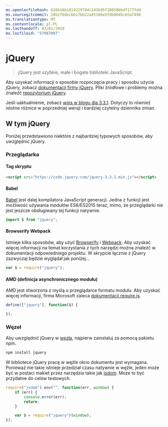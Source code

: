 ```yaml
---
ms.openlocfilehash: 610b16b181422978dc143b95f28658bbdf177fdd
ms.sourcegitcommit: 24b1f6decbb17bb22a45166e5fdb0845c65af498
ms.translationtype: MT
ms.contentlocale: pl-PL
ms.lasthandoff: 03/01/2019
ms.locfileid: "57067097"
---
```

# <a name="jquery"></a>jQuery

> jQuery jest szybkie, małe i bogate biblioteki JavaScript.

Aby uzyskać informacji o sposobie rozpoczęcia pracy i sposobu użycia jQuery, zobacz [dokumentacji firmy jQuery](http://api.jquery.com/).
Pliki źródłowe i problemy można znaleźć [repozytorium jQuery](https://github.com/jquery/jquery).

Jeśli uaktualnienie, zobacz [wpis w blogu dla 3.3.1](https://blog.jquery.com/2017/03/20/jquery-3.3.1-now-available/). Dotyczy to również istotne różnice w poprzedniej wersji i bardziej czytelny dziennika zmian.

## <a name="including-jquery"></a>W tym jQuery

Poniżej przedstawiono niektóre z najbardziej typowych sposobów, aby uwzględnić jQuery.

### <a name="browser"></a>Przeglądarka

#### <a name="script-tag"></a>Tag skryptu

```html
<script src="https://code.jquery.com/jquery-3.3.1.min.js"></script>
```

#### <a name="babel"></a>Babel

[Babel](http://babeljs.io/) jest dalej kompilatora JavaScript generacji. Jedna z funkcji jest możliwość używania modułów ES6/ES2015 teraz, mimo, że przeglądarki nie jest jeszcze obsługiwany tej funkcji natywnie.

```js
import $ from "jquery";
```

#### <a name="browserifywebpack"></a>Browserify Webpack

Istnieje kilka sposobów, aby użyć [Browserify](http://browserify.org/) i [Webpack](https://webpack.github.io/). Aby uzyskać więcej informacji na temat korzystania z tych narzędzi można znaleźć w dokumentacji odpowiedniego projektu. W skrypcie łącznie z jQuery zazwyczaj będzie wyglądał jak poniżej...

```js
var $ = require("jquery");
```

#### <a name="amd-asynchronous-module-definition"></a>AMD (definicja asynchronicznego modułu)

AMD jest stworzona z myślą o przeglądarce formatu modułu. Aby uzyskać więcej informacji, firma Microsoft zaleca [dokumentacji require.js](http://requirejs.org/docs/whyamd.html).

```js
define(["jquery"], function($) {

});
```

### <a name="node"></a>Węzeł

Aby uwzględnić jQuery w [węzła](nodejs.org), najpierw zainstaluj za pomocą pakietu npm.

```sh
npm install jquery
```

W bibliotece jQuery pracę w węźle okno dokumentu jest wymagana. Ponieważ nie takie istnieje przedział czasu natywnie w węźle, jeden może być w postaci makiet przez narzędzia takie jak [jsdom](https://github.com/tmpvar/jsdom). Może to być przydatne do celów testowych.

```js
require("jsdom").env("", function(err, window) {
    if (err) {
        console.error(err);
        return;
    }

    var $ = require("jquery")(window);
});
```
